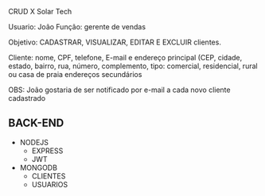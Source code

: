 CRUD X Solar Tech

Usuario: João 
Função: gerente de vendas

Objetivo: CADASTRAR, VISUALIZAR, EDITAR E EXCLUIR clientes.

Cliente: 
    nome, 
    CPF, 
    telefone, 
    E-mail e 
    endereço principal
        (CEP, 
        cidade, 
        estado, 
        bairro, 
        rua, 
        número, 
        complemento,
        tipo: comercial, residencial, rural ou casa de praia
    endereços secundários

OBS: João gostaria de ser notificado por e-mail a cada novo cliente cadastrado


## BACK-END

- NODEJS
    - EXPRESS
    - JWT
- MONGODB
    - CLIENTES
    - USUARIOS

